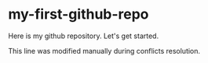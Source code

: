# my-first-github-repo
Here is my github repository. Let's get started.

This line was modified manually during conflicts resolution.